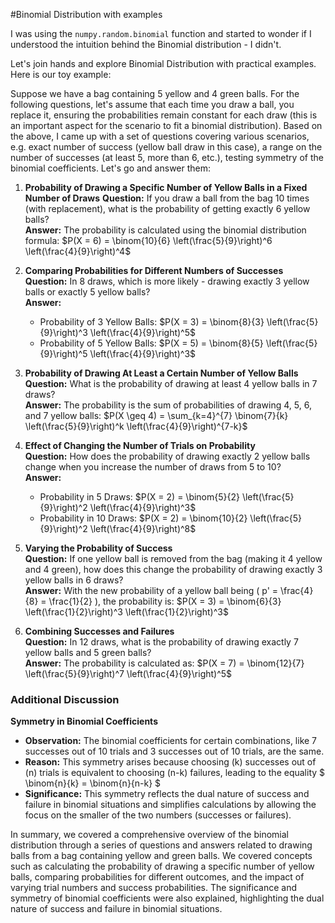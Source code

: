 
#Binomial Distribution with examples

I was using the `numpy.random.binomial` function and started to wonder if I understood the intuition behind the Binomial distribution - I didn't. 

Let's join hands and explore Binomial Distribution with practical examples. Here is our toy example:

Suppose we have a bag containing 5 yellow and 4 green balls. For the following questions, let's assume that each time you draw a ball, you replace it, ensuring the probabilities remain constant for each draw (this is an important aspect for the scenario to fit a binomial distribution). Based on the above, I came up with a set of questions covering various scenarios, e.g. exact number of success (yellow ball draw in this case), a range on the number of successes (at least 5, more than 6, etc.), testing symmetry of the binomial coefficients. Let's go and answer them:

1. **Probability of Drawing a Specific Number of Yellow Balls in a Fixed Number of Draws**
   **Question:** If you draw a ball from the bag 10 times (with replacement), what is the probability of getting exactly 6 yellow balls? <br>
   **Answer:** The probability is calculated using the binomial distribution formula: 
     $P(X = 6) = \binom{10}{6} \left(\frac{5}{9}\right)^6 \left(\frac{4}{9}\right)^4$

2. **Comparing Probabilities for Different Numbers of Successes**  
   **Question:** In 8 draws, which is more likely - drawing exactly 3 yellow balls or exactly 5 yellow balls?<br>
   **Answer:** 
     - Probability of 3 Yellow Balls: 
       $P(X = 3) = \binom{8}{3} \left(\frac{5}{9}\right)^3 \left(\frac{4}{9}\right)^5$
     - Probability of 5 Yellow Balls: 
       $P(X = 5) = \binom{8}{5} \left(\frac{5}{9}\right)^5 \left(\frac{4}{9}\right)^3$

3. **Probability of Drawing At Least a Certain Number of Yellow Balls**  
   **Question:** What is the probability of drawing at least 4 yellow balls in 7 draws?  
   **Answer:** The probability is the sum of probabilities of drawing 4, 5, 6, and 7 yellow balls: 
     $P(X \geq 4) = \sum_{k=4}^{7} \binom{7}{k} \left(\frac{5}{9}\right)^k \left(\frac{4}{9}\right)^{7-k}$

4. **Effect of Changing the Number of Trials on Probability**  
   **Question:** How does the probability of drawing exactly 2 yellow balls change when you increase the number of draws from 5 to 10?  
   **Answer:** 
     - Probability in 5 Draws: 
       $P(X = 2) = \binom{5}{2} \left(\frac{5}{9}\right)^2 \left(\frac{4}{9}\right)^3$
     - Probability in 10 Draws: 
       $P(X = 2) = \binom{10}{2} \left(\frac{5}{9}\right)^2 \left(\frac{4}{9}\right)^8$

5. **Varying the Probability of Success**  
   **Question:** If one yellow ball is removed from the bag (making it 4 yellow and 4 green), how does this change the probability of drawing exactly 3 yellow balls in 6 draws?  
   **Answer:** With the new probability of a yellow ball being \( p' = \frac{4}{8} = \frac{1}{2} \), the probability is: 
     $P(X = 3) = \binom{6}{3} \left(\frac{1}{2}\right)^3 \left(\frac{1}{2}\right)^3$

6. **Combining Successes and Failures**  
   **Question:** In 12 draws, what is the probability of drawing exactly 7 yellow balls and 5 green balls?  
   **Answer:** The probability is calculated as: 
     $P(X = 7) = \binom{12}{7} \left(\frac{5}{9}\right)^7 \left(\frac{4}{9}\right)^5$

### Additional Discussion

**Symmetry in Binomial Coefficients**  
  - **Observation:** The binomial coefficients for certain combinations, like 7 successes out of 10 trials and 3 successes out of 10 trials, are the same.
  - **Reason:** This symmetry arises because choosing \(k\) successes out of \(n\) trials is equivalent to choosing \(n-k\) failures, leading to the equality 
    $ \binom{n}{k} = \binom{n}{n-k} $
  - **Significance:** This symmetry reflects the dual nature of success and failure in binomial situations and simplifies calculations by allowing the focus on the smaller of the two numbers (successes or failures).


In summary, we covered a comprehensive overview of the binomial distribution through a series of questions and answers related to drawing balls from a bag containing yellow and green balls. We covered concepts such as calculating the probability of drawing a specific number of yellow balls, comparing probabilities for different outcomes, and the impact of varying trial numbers and success probabilities. The significance and symmetry of binomial coefficients were also explained, highlighting the dual nature of success and failure in binomial situations. 
